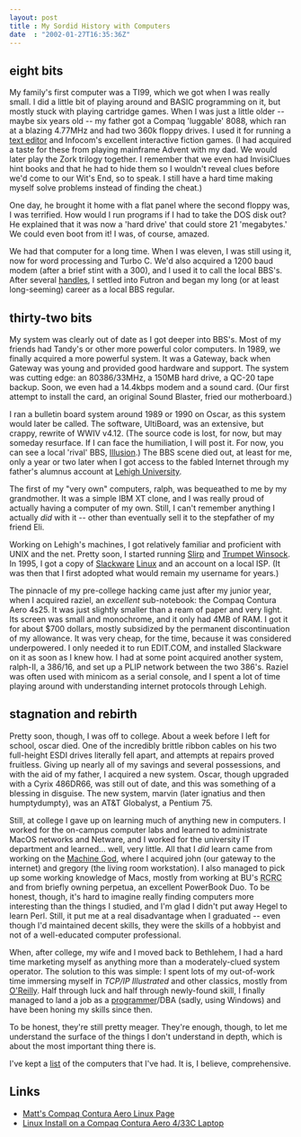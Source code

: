 ```yaml
---
layout: post
title : My Sordid History with Computers
date  : "2002-01-27T16:35:36Z"
---
```


## eight bits

My family's first computer was a TI99, which we got when I was really small.  I
did a little bit of playing around and BASIC programming on it, but mostly
stuck with playing cartridge games.  When I was just a little older -- maybe
six years old -- my father got a Compaq 'luggable' 8088, which ran at a blazing
4.77MHz and had two 360k floppy drives. I used it for running a [text
editor](/blog/2002/04/text-editors/) and Infocom's excellent interactive
fiction games. (I had acquired a taste for these from playing mainframe Advent
with my dad. We would later play the Zork trilogy together. I remember that we
even had InvisiClues hint books and that he had to hide them so I wouldn't
reveal clues before we'd come to our Wit's End, so to speak.  I still have a
hard time making myself solve problems instead of finding the cheat.)

One day, he brought it home with a flat panel where the second floppy was, I
was terrified.  How would I run programs if I had to take the DOS disk out?  He
explained that it was now a 'hard drive' that could store 21 'megabytes.' We
could even boot from it!  I was, of course, amazed.

We had that computer for a long time.  When I was eleven, I was still using it,
now for word processing and Turbo C.  We'd also acquired a 1200 baud modem
(after a brief stint with a 300), and I used it to call the local BBS's.  After
several [handles](/blog/2002/03/usernames/), I settled into Futron and began my
long (or at least long-seeming) career as a local BBS regular.

## thirty-two bits

My system was clearly out of date as I got deeper into BBS's.  Most of my
friends had Tandy's or other more powerful color computers.  In 1989, we
finally acquired a more powerful system.  It was a Gateway, back when Gateway
was young and provided good hardware and support.  The system was cutting edge:
an 80386/33MHz, a 150MB hard drive, a QC-20 tape backup.  Soon, we even had a
14.4kbps modem and a sound card.  (Our first attempt to install the card, an
original Sound Blaster, fried our motherboard.)

I ran a bulletin board system around 1989 or 1990 on Oscar, as this system
would later be called.  The software, UltiBoard, was an extensive, but crappy,
rewrite of WWIV v4.12.  (The source code is lost, for now, but may someday
resurface.  If I can face the humiliation, I will post it.  For now, you can
see a local 'rival' BBS, <a
href='http://www.billma.com/illusion/index.php3'>Illusion</a>.) The BBS scene
died out, at least for me, only a year or two later when I got access to the
fabled Internet through my father's alumnus account at <a
href='http://www.lehigh.edu'>Lehigh University</a>.

The first of my "very own" computers, ralph, was bequeathed to me by my
grandmother.  It was a simple IBM XT clone, and I was really proud of actually
having a computer of my own.  Still, I can't remember anything I actually *did*
with it -- other than eventually sell it to the stepfather of my friend Eli.

Working on Lehigh's machines, I got relatively familiar and proficient with
UNIX and the net.  Pretty soon, I started running <a
href='http://slirp.sourceforge.net/'>Slirp</a> and <a
href='http://www.trumpet.com/products.html'>Trumpet Winsock</a>.  In 1995, I
got a copy of <a href='http://www.slackware.com'>Slackware</a> <a
href='http://www.linux.org'>Linux</a> and an account on a local ISP.  (It was
then that I first adopted what would remain my username for years.)

The pinnacle of my pre-college hacking came just after my junior year,
when I acquired raziel, an *excellent* sub-notebook:  the Compaq Contura Aero
4s25.  It was just slightly smaller than a ream of paper and very light.  Its
screen was small and monochrome, and it only had 4MB of RAM.  I got it for
about $700 dollars, mostly subsidized by the permanent discontinuation of my
allowance.  It was very cheap, for the time, because it was considered
underpowered.  I only needed it to run EDIT.COM, and installed Slackware on it
as soon as I knew how.  I had at some point acquired another system, ralph-II,
a 386/16, and set up a PLIP network between the two 386's.  Raziel was often
used with minicom as a serial console, and I spent a lot of time playing around
with understanding internet protocols through Lehigh.

## stagnation and rebirth

Pretty soon, though, I was off to college.  About a week before I left for
school, oscar died.  One of the incredibly brittle ribbon cables on his two
full-height ESDI drives literally fell apart, and attempts at repairs proved
fruitless.  Giving up nearly all of my savings and several possessions, and
with the aid of my father, I acquired a new system.  Oscar, though upgraded
with a Cyrix 486DR66, was still out of date, and this was something of a
blessing in disguise.  The new system, marvin (later ignatius and then
humptydumpty), was an AT&T Globalyst, a Pentium 75.

Still, at college I gave up on learning much of anything new in computers.  I
worked for the on-campus computer labs and learned to administrate MacOS
networks and Netware, and I worked for the university IT department and
learned... well, very little.  All that I *did* learn came from working on the
[Machine God](/blog/2002/01/the-machine-god/), where I acquired john (our
gateway to the internet) and gregory (the living room workstation).  I also
managed to pick up some working knowledge of Macs, mostly from working at BU's
<acronym title='Residential Computing Resource Center'>RCRC</acronym> and from
briefly owning perpetua, an excellent PowerBook Duo.  To be honest, though,
it's hard to imagine really finding computers more interesting than the things
I studied, and I'm glad I didn't put away Hegel to learn Perl.  Still, it put
me at a real disadvantage when I graduated -- even though I'd maintained decent
skills, they were the skills of a hobbyist and not of a well-educated computer
professional.

When, after college, my wife and I moved back to Bethlehem, I had a hard time
marketing myself as anything more than a moderately-clued system operator.  The
solution to this was simple:  I spent lots of my out-of-work time immersing
myself in <cite class='book'>TCP/IP Illustrated</cite> and other classics,
mostly from <a href='http://www.ora.com'>O'Reilly</a>.  Half through luck and
half through newly-found skill, I finally managed to land a job as a <a
href='../software'>programmer</a>/DBA (sadly, using Windows) and have been
honing my skills since then.

To be honest, they're still pretty meager.  They're enough, though, to let me
understand the surface of the things I don't understand in depth, which is
about the most important thing there is.

I've kept a <a href='machines'>list</a> of the computers that I've
had.  It is, I believe, comprehensive.

## Links

* <a href='http://www.cns.nyu.edu/~masmith/aero/'>Matt's Compaq Contura Aero Linux Page</a>
* <a href='http://www.xmission.com/~bgeer/laptop_aero.html'>Linux Install on a Compaq Contura Aero 4/33C Laptop</a>
